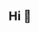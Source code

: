 ## Hi 👋

<!--
**elliemeltzer/elliemeltzer** is a ✨ _special_ ✨ repository because its `README.md` (this file) appears on your GitHub profile.


Northeastern University, Boston, MA 	Sept 2024 – present
Khoury College of Computer Sciences	May 2028      
Candidate for Bachelor of Science in Data Science and Economic
